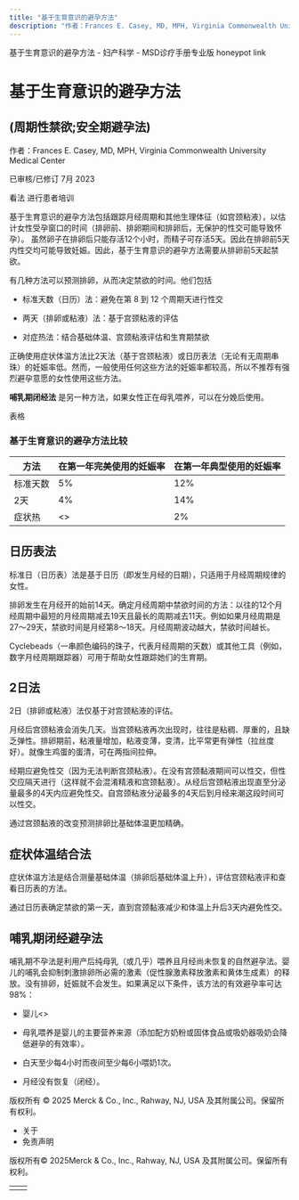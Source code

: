 ```yaml
---
title: "基于生育意识的避孕方法"
description: "作者：Frances E. Casey, MD, MPH, Virginia Commonwealth University Medical Center"
---
```


﻿基于生育意识的避孕方法 \- 妇产科学 \- MSD诊疗手册专业版 honeypot link

# 基于生育意识的避孕方法

## (周期性禁欲;安全期避孕法)

作者：Frances E. Casey, MD, MPH, Virginia Commonwealth University Medical Center

已审核/已修订 7月 2023

看法 进行患者培训

基于生育意识的避孕方法包括跟踪月经周期和其他生理体征（如宫颈粘液），以估计女性受孕窗口的时间（排卵前、排卵期间和排卵后，无保护的性交可能导致怀孕）。 虽然卵子在排卵后只能存活12个小时，而精子可存活5天。因此在排卵前5天内性交均可能导致妊娠。因此，基于生育意识的避孕方法需要从排卵前5天起禁欲。

有几种方法可以预测排卵，从而决定禁欲的时间。他们包括

- 标准天数（日历）法：避免在第 8 到 12 个周期天进行性交

- 两天（排卵或粘液）法：基于宫颈粘液的评估

- 对症热法：结合基础体温、宫颈粘液评估和生育期禁欲


正确使用症状体温方法比2天法（基于宫颈粘液）或日历表法（无论有无周期串珠）的妊娠率低。然而，一般使用任何这些方法的妊娠率都较高，所以不推荐有强烈避孕意愿的女性使用这些方法。

**哺乳期闭经法** 是另一种方法，如果女性正在母乳喂养，可以在分娩后使用。

表格

### 基于生育意识的避孕方法比较

| 方法 | 在第一年完美使用的妊娠率 | 在第一年典型使用的妊娠率 |
| --- | --- | --- |
| 标准天数 | 5% | 12% |
| 2天 | 4% | 14% |
| 症状热 | <> | 2% |

## 日历表法

标准日（日历表）法是基于日历（即发生月经的日期），只适用于月经周期规律的女性。

排卵发生在月经开的始前14天。确定月经周期中禁欲时间的方法：以往的12个月经周期中最短的月经周期减去19天且最长的周期减去11天。例如如果月经周期是27～29天，禁欲时间是月经第8～18天。月经周期波动越大，禁欲时间越长。

Cyclebeads（一串颜色编码的珠子，代表月经周期的天数）或其他工具（例如，数字月经周期跟踪器）可用于帮助女性跟踪她们的生育期。

## 2日法

2日（排卵或粘液）法仅基于对宫颈粘液的评估。

月经后宫颈粘液会消失几天。当宫颈粘液再次出现时，往往是粘稠、厚重的，且缺乏弹性。排卵期前，粘液量增加，粘液变薄，变清，比平常更有弹性（拉丝度好）。就像生鸡蛋的蛋清，可在两指间拉伸。

经期应避免性交（因为无法判断宫颈粘液）。在没有宫颈黏液期间可以性交，但性交应隔天进行（这样就不会混淆精液和宫颈黏液）。从经后宫颈粘液出现直至分泌量最多的4天内应避免性交。自宫颈粘液分泌最多的4天后到月经来潮这段时间可以性交。

通过宫颈黏液的改变预测排卵比基础体温更加精确。

## 症状体温结合法

症状体温方法是结合测量基础体温（排卵后基础体温上升），评估宫颈粘液评和查看日历表的方法。

通过日历表确定禁欲的第一天，直到宫颈黏液减少和体温上升后3天内避免性交。

## 哺乳期闭经避孕法

哺乳期不孕法是利用产后纯母乳（或几乎）喂养且月经尚未恢复的自然避孕法。婴儿的哺乳会抑制刺激排卵所必需的激素（促性腺激素释放激素和黄体生成素）的释放。没有排卵，妊娠就不会发生。如果满足以下条件，该方法的有效避孕率可达98%：

- 婴儿<>

- 母乳喂养是婴儿的主要营养来源（添加配方奶粉或固体食品或吸奶器吸奶会降低避孕的有效率）。

- 白天至少每4小时而夜间至少每6小喂奶1次。

- 月经没有恢复（闭经）。




版权所有 © 2025
Merck & Co., Inc., Rahway, NJ, USA 及其附属公司。保留所有权利。

- 关于
- 免责声明

版权所有© 2025Merck & Co., Inc., Rahway, NJ, USA 及其附属公司。保留所有权利。

|     |     |
| --- | --- |
|  |  |